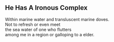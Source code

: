 He Has A Ironous Complex
------------------------
Within marine water and transluscent marine doves.  
Not to refresh or even meet  
the sea water of one who flutters  
among me in a region or galloping to a elder.  
